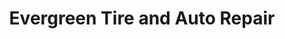 ---
title: "Evergreen Tire and Auto Repair"
url: /pullman/evergreen-tire-and-auto-repair/
shop: car repair
---